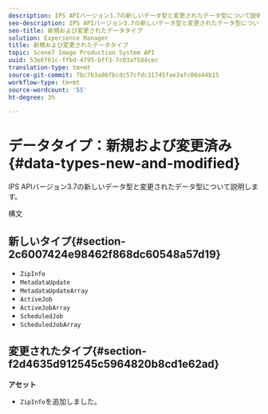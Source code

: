 ```yaml
---
description: IPS APIバージョン3.7の新しいデータ型と変更されたデータ型について説明します。
seo-description: IPS APIバージョン3.7の新しいデータ型と変更されたデータ型について説明します。
seo-title: 新規および変更されたデータタイプ
solution: Experience Manager
title: 新規および変更されたデータタイプ
topic: Scene7 Image Production System API
uuid: 53e6f61c-ffbd-4795-bff3-7c03af584cec
translation-type: tm+mt
source-git-commit: 7bc7b3a86fbcdc57cfdc31745fae3afc06e44b15
workflow-type: tm+mt
source-wordcount: '55'
ht-degree: 3%

---
```



# データタイプ：新規および変更済み{#data-types-new-and-modified}

IPS APIバージョン3.7の新しいデータ型と変更されたデータ型について説明します。

構文

## 新しいタイプ{#section-2c6007424e98462f868dc60548a57d19}

* `ZipInfo`
* `MetadataUpdate`
* `MetadataUpdateArray`
* `ActiveJob`
* `ActiveJobArray`
* `ScheduledJob`
* `ScheduledJobArray`

## 変更されたタイプ{#section-f2d4635d912545c5964820b8cd1e62ad}

**アセット**

* `ZipInfo`を追加しました。

